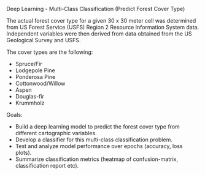 Deep Learning - Multi-Class Classification (Predict Forest Cover Type)

The actual forest cover type for a given 30 x 30 meter cell was determined from US Forest Service (USFS) Region 2 Resource Information System data.
Independent variables were then derived from data obtained from the US Geological Survey and USFS.

The cover types are the following:
- Spruce/Fir
- Lodgepole Pine
- Ponderosa Pine
- Cottonwood/Willow
- Aspen
- Douglas-fir
- Krummholz

Goals:
- Build a deep learning model to predict the forest cover type from different cartographic variables.
- Develop a classifier for this multi-class classification problem.
- Test and analyze model performance over epochs (accuracy, loss plots).
- Summarize classification metrics (heatmap of confusion-matrix, classification report etc).